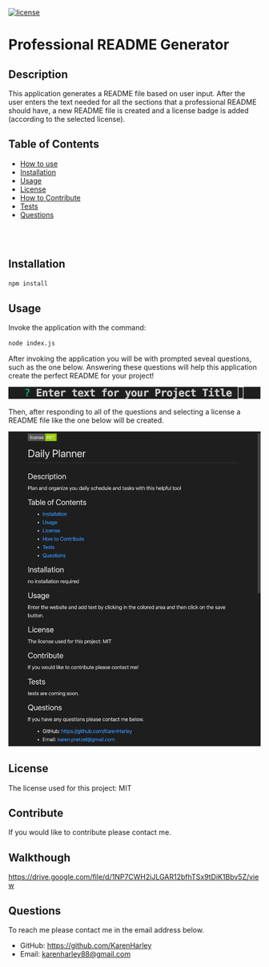 
  [![license](https://img.shields.io/github/license/DAVFoundation/captain-n3m0.svg?style=flat-square)](https://github.com/DAVFoundation/captain-n3m0/blob/master/LICENSE)
  # Professional README Generator
  ## Description
This application generates a README file based on user input. After the user enters the text needed for all the sections that a professional README should have, a new README file is created and a license badge is added (according to the selected license).

   ## Table of Contents 

 - [How to use](#How-to-use)
  - [Installation](#installation)
  - [Usage](#usage)
  - [License](#license)
  - [How to Contribute](#contribute)
  - [Tests](#tests)
  - [Questions](#questions)

<br/>
<br/>
  
  ## Installation
  ```zsh
  npm install
  ```
  ## Usage
  Invoke the application with the command: 
  ```zsh
 node index.js
  ```
  After invoking the application you will be with prompted seveal questions, such as the one below. Answering these questions will help this application create the perfect README for your project! 


<p align="center">
  <img src="./pics/question.png" alt="question">
</p>
  

 Then, after responding to all of the questions and selecting a license a README file like the one below will be created.

   ![Final product](./pics/readme.png)

  ## License
  The license used for this project: MIT
  ## Contribute
  If you would like to contribute please contact me.
  ## Walkthough
  https://drive.google.com/file/d/1NP7CWH2iJLGAR12bfhTSx9tDiK1Bbv5Z/view
  ## Questions
  To reach me please contact me in the email address below.

  - GitHub: https://github.com/KarenHarley
  - Email: karenharley88@gmail.com
    
    
  
   
  
